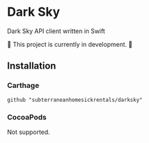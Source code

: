 # Dark Sky
Dark Sky API client written in Swift

🚧 This project is currently in development. 🚧

## Installation

### Carthage
```
github "subterraneanhomesickrentals/darksky"
```

### CocoaPods
Not supported.
